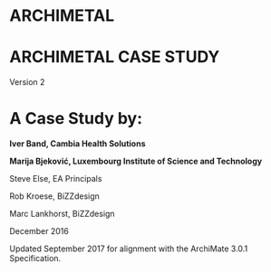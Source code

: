 # ARCHIMETAL

# ARCHIMETAL CASE STUDY
Version 2
# A Case Study by:

**Iver Band, Cambia Health Solutions**

**Marija Bjeković, Luxembourg Institute of Science and Technology**


Steve Else, EA Principals


Rob Kroese, BiZZdesign


Marc Lankhorst, BiZZdesign


December 2016
       

Updated September 2017 for alignment with the ArchiMate 3.0.1 Specification.
